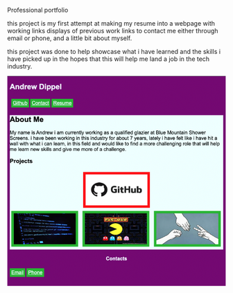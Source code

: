 Professional portfolio

this project is my first attempt at making my resume into a webpage with working links displays of previous work links to contact me either through email or phone, and a little bit about myself.

this project was done to help showcase what i have learned and the skills i have picked up in the hopes that this will help me land a job in the tech industry.

![img of professional portfolio](Assets/webpage%20screenshot.png)